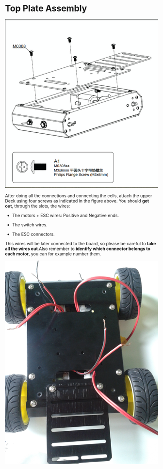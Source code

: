 # Top Plate Assembly

![upper](../img/assembly_img/a_upper.jpg)

After doing all the connections and connecting the cells, attach the upper Deck using four screws as indicated in the figure above.
You should **get out**, through the slots, the wires:

- The motors + ESC wires: Positive and Negative ends.


- The switch wires.


- The ESC connectors.

This wires will be later connected to the board, so please be careful to **take all the wires out**.Also remember to **identify which connector belongs to each motor**, you can for example number them.


![upper](../img/assembly_img/a_upper1.3.jpg)
